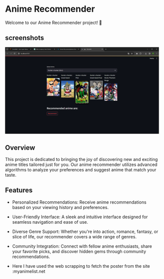 # Anime Recommender

Welcome to our Anime Recommender project! 🌟

## screenshots
![Alt text](./ss.png)

## Overview

This project is dedicated to bringing the joy of discovering new and exciting anime titles tailored just for you. Our anime recommender utilizes advanced algorithms to analyze your preferences and suggest anime that match your taste.

## Features
- Personalized Recommendations: Receive anime recommendations based on your viewing history and preferences.
- User-Friendly Interface: A sleek and intuitive interface designed for seamless navigation and ease of use.
- Diverse Genre Support: Whether you're into action, romance, fantasy, or slice of life, our recommender covers a wide range of genres.
- Community Integration: Connect with fellow anime enthusiasts, share your favorite picks, and discover hidden gems through community     recommendations.

- Here I have used  the web scrapping to fetch the poster from the site :myanimelist.net 



